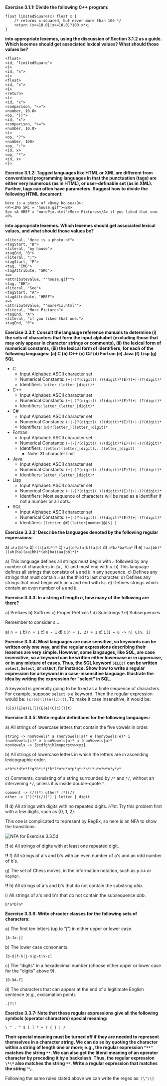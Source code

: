 **Exercise 3.1.1: Divide the following C++ program:**

```
float limitedSquare(x) float x {
    /* returns x-squared, but never more than 100 */
    return (x<=10.0||x>=10.0)?100:x*x;
}
```

**into appropriate lexemes, using the discussion of Section 3.1.2 as a guide. Which lexemes should get associated lexical values? What should those values be?**

```
<float>
<id, "limitedSquare">
<(>
<id, "x">
<)>
<float>
<id, "x">
<{>
<return>
<(>
<id, "x">
<comparison, "<=">
<number, 10.0>
<op, "||">
<id, "x">
<comparison, ">=">
<number, 10.0>
<)>
<op, "?">
<number, 100>
<op, ":">
<id, x>
<op, "*">
<id, x>
<}>
```

**Exercise 3.1.2: Tagged languages like HTML or XML are different from conventional programming languages in that the punctuation (tags) are either very numerous (as in HTML), or user-definable set (as in XML). Further, tags can often have parameters. Suggest how to divide the following HTML document:**


```
Here is a photo of <B>my house</B>:
<P><IMG SRC = "house.gif"><BR>
See <A HREF = "morePix.html">More Pictures</A> if you liked that one.<P>
```

**into appropriate lexemes. Which lexemes should get associated lexical values, and what should those values be?**

```
<literal, "Here is a photo of">
<tagStart, "B">
<literal, "my house">
<tagEnd, "B">
<literal, ":">
<tagStart, "P">
<tag, "IMG">
<tagAttribute, "SRC">
<=>
<attributeValue, ""house.gif"">
<tag, "BR">
<literal, "See">
<tagStart, "A">
<tagAttribute, "HREF">
<=>
<attributeValue, ""morePix.html"">
<literal, "More Pictures">
<tagEnd, "A">
<literal, "if you liked that one.">
<tagEnd, "P">
```

**Exercise 3.3.1: Consult the langauge reference manuals to determine (i) the sets of characters that form the input alphabet (excluding those that may only appear in character strings or comments), (ii) the lexical form of numerical constants, (iii) the lexical form of identifiers, for each of the following languages: (a) C (b) C++ (c) C# (d) Fortran (e) Java (f) Lisp (g) SQL**

* C
    * Input Alphabet: ASCII character set
    * Numerical Constants: `(+|-)?(digit)(.)?(digit)*(E)?(+|-)?(digit)*`
    * Identifiers: `letter_(letter_|digit)*`
* C++
    * Input Alphabet: ASCII character set
    * Numerical Constants: `(+|-)?(digit)(.)?(digit)*(E)?(+|-)?(digit)*`
    * Identifiers: `letter_(letter_|digit)*`
* C#
    * Input Alphabet: ASCII character set
    * Numerical Constants: `(+|-)?(digit)(.)?(digit)*(E)?(+|-)?(digit)*`
    * Identifiers: `(@)?(letter_)(letter_|digit)*`
* Fortran
    * Input Alphabet: ASCII character set
    * Numerical Constants: `(+|-)?(digit)(.)?(digit)*(E)?(+|-)?(digit)*`
    * Identifiers: `(letter)(letter_|digit)...(letter_|digit)`
        * Note: 31 character limit
* Java
    * Input Alphabet: ASCII character set
    * Numerical Constants: `(+|-)?(digit)(.)?(digit)*(E)?(+|-)?(digit)*`
    * Identifiers: `letter_(letter_|digit)*`
* Lisp
    * Input Alphabet: ASCII character set
    * Numerical Constants: `(+|-)?(digit)(.)?(digit)*(E)?(+|-)?(digit)*`
    * Identifiers: Most sequence of characters will be read as a identifier if not a number or all dots.
* SQL
    * Input Alphabet: ASCII character set
    * Numerical Constants: `(+|-)?(digit)(.)?(digit)*(E)?(+|-)?(digit)*`
    * Identifiers: `(lettter_@#)(letter|number|@|$|_)`

**Exercise 3.3.2: Describe the languages denoted by the following regular expressions:**

a) `a(a|b)*a`
b) `((ε|a)b*)*`
c) `(a|b)*a(a|b)(a|b)`
d) `a*ba*ba*ba*`
**!!** e) `(aa|bb)*((ab|ba)(aa|bb)*(ab|ba)(aa|bb)*)*`

a) This language defines all strings must begin with `a` followed by any number of characters in `{a, b}` and must end with `a`.
b) This language defines all strings that consists of `a` and `b` in any sequence.
c) Defines any strings that must contain `a` as the third to last character.
d) Defines any strings that must begin with an `a` and end with `ba`.
e) Defines strings which contain an even number of `a` and `b`.

**Exercise 3.3.3: In a string of length *n*, how many of the following are there?**

a) Prefixes
b) Suffixes
c) Proper Prefixes
**!** d) Substrings
**!** e) Subsequences

Remember to consider ε...

a) `n + 1`
b) `n + 1`
c) `n - 1`
d) `C(n + 1, 2) + 1`
e) `Σ(i = 0 -> n) C(n, i)`

**Exercise 3.3.4: Most languages are case sensitive, so keywords can be written only one way, and the regular expressions describing their lexemes are very simple. However, some langauges, like SQL, are case insensitive, so a keyword can be written either lowercase or in uppercase, or in any mixture of cases. Thus, the SQL keyword `SELECT` can be written `select`, `Select`, or `sElEcT`, for instance. Show how to write a regular expression for a keyword in a case-insensitive language. Illustrate the idea by writing the expression for "select" in SQL.**

A keyword is generally going to be fixed as a finite sequence of characters. For example, suppose `select` is a keyword. Then the regular expression would be: `(s)(e)(l)(e)(c)(t)`. To make it case insensitive, it would be:

```
(S|s)(E|e)(L|l)(E|e)(C|c)(T|t)
```

**Exercise 3.3.5: Write regular definitions for the following languages:**

a) All strings of lowercase letters that contain the five vowels in order.

```
string -> nonVowels* a (nonVowels|a)* e (nonVowels|e)* i (nonVowels|i)* o (nonVowels|o)* u (nonVowels|u)*
nonVowels -> [bcdfghjklmnpqrstvwxyz]
```

b) All strings of lowercase letters in which the letters are in ascending lexicographic order.

```
a*b*c*d*e*f*g*h*i*j*k*l*m*n*o*p*q*r*s*t*u*v*w*x*y*z*
```

c) Comments, consisting of a string surrounded by `/*` and `*/`, without an intervening `*/`, unless it is inside double-quote `"`.

```
comment -> (/)(*) other* (*)(/)
other -> (")(*)(/)(") | letter | digit
```
**!!** d) All strings with digits with no repeated digits. *Hint*: Try this problem first with a few digits, such as {0, 1, 2}.

This one is complicated to represent by RegEx, so here is an NFA to show the transitions:

![NFA for Exercise 3.3.5d](assets/RegularDefinition00.png)

**!!** e) All strings of digits with at least one repeated digit.

**!!** f) All strings of a's and b's with an even number of a's and an odd number of b's. 

g) The set of Chess moves, in the information notation, such as `p-k4` or `kbpXqn`.

**!!** h) All strings of a's and b's that do not contain the substring *abb*.

i) All strings of a's and b's that do not contain the subsequence *abb*.

`b*a*b?a*`

**Exercise 3.3.6: Write chracter classes for the following sets of characters:**

a) The first ten letters (up to "j") in either upper or lower case.

`[A-Ja-j]`

b) The lower case consonants.

`[b-d|f-h|j-n|p-t|v-z]`

c) The "digits" in a hexadecimal number (choose either upper or lower case for the "digits" above 9).

`[0-9A-F]`

d) The characters that can appear at the end of a legitimate English sentence (e.g., exclamation point).

`.|?|!`

**Exercise 3.3.7: Note that these regular expressions give all the following symbols (operator characters) special meaning:**

`\ " . ^ $ [ ] * + ? { } | /`

**Their special meaning must be turned off if they are needed to represent themselves in a character string. We can do so by quoting the character within a string of length one or more; e.g., the regular expression `"**"` matches the string `**`. We can also get the literal meaning of an operator character by preceding it by a backslash. Thus, the regular expression `\*\*` also matches the string `**`. Write a regular expression that matches the string `"\`.**

Following the same rules stated above we can write the regex as: `[\"\\]`
